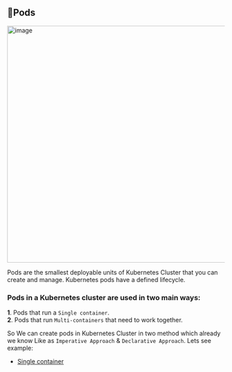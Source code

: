 ## 🚀Pods
<img width="1659" height="548" alt="image" src="https://github.com/user-attachments/assets/45f52824-e20b-4aee-9673-c625ebe2c9ec" />

Pods are the smallest deployable units of Kubernetes Cluster that you can create and manage. Kubernetes pods have a defined lifecycle.

### **Pods in a Kubernetes cluster are used in two main ways:**
   **1**. Pods that run a `Single container`.\
   **2**. Pods that run `Multi-containers` that need to work together.

So We can create pods in Kubernetes Cluster in two method which already we know Like as `Imperative Approach` & `Declarative Approach`. Lets see example:
  
- [Single container](https://github.com/saifulislam88/kubernetes/blob/main/D.Kubernetes%20Workload%20Objects/A.%F0%9F%9A%80Pods/A.Single-Container.md)
